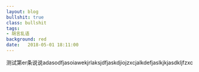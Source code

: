 ```yaml
---
layout: blog
bullshit: true
class: bullshit
tags:
- 胡言乱语
background: red
date:   2018-05-01 18:11:00
---
```


测试第er条说说adasodfjasoiawekjrlaksjdfjaskdjiojzxcjalkdefjaslkjkjasdkljfzxc
